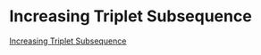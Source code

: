 # Increasing Triplet Subsequence

[Increasing Triplet Subsequence](https://leetcode.com/problems/increasing-triplet-subsequence/)
